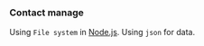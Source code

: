 ### Contact manage ### 
Using ```File system``` in [Node.js](https://nodejs.org/).
Using ```json``` for data.
